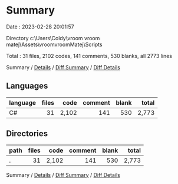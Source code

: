 # Summary

Date : 2023-02-28 20:01:57

Directory c:\\Users\\Coldy\\vroom vroom matej\\Assets\\vroomvroomMatej\\Scripts

Total : 31 files,  2102 codes, 141 comments, 530 blanks, all 2773 lines

Summary / [Details](details.md) / [Diff Summary](diff.md) / [Diff Details](diff-details.md)

## Languages
| language | files | code | comment | blank | total |
| :--- | ---: | ---: | ---: | ---: | ---: |
| C# | 31 | 2,102 | 141 | 530 | 2,773 |

## Directories
| path | files | code | comment | blank | total |
| :--- | ---: | ---: | ---: | ---: | ---: |
| . | 31 | 2,102 | 141 | 530 | 2,773 |

Summary / [Details](details.md) / [Diff Summary](diff.md) / [Diff Details](diff-details.md)
